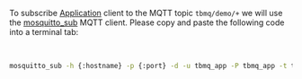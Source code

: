 To subscribe <a target='_blank' href='https://thingsboard.io/docs/mqtt-broker/user-guide/mqtt-client-type/#application-client'>Application</a> 
client to the MQTT topic `tbmq/demo/+` we will use the <a href='https://mosquitto.org/man/mosquitto_sub-1.html' target="_blank">mosquitto_sub</a> MQTT client.
Please copy and paste the following code into a terminal tab:

<br>

```bash
mosquitto_sub -h {:hostname} -p {:port} -d -u tbmq_app -P tbmq_app -t tbmq/demo/+ -q 1 -c -i tbmq -v -V mqttv5{:copy-code}
```
